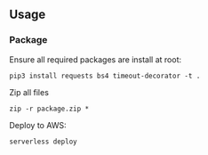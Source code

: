 

## Usage

### Package
Ensure all required packages are install at root:
```
pip3 install requests bs4 timeout-decorator -t .
```
Zip all files
```
zip -r package.zip *
```
Deploy to AWS:
```
serverless deploy
```
